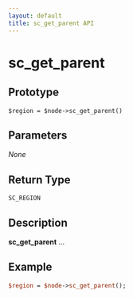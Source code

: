 ```yaml
---
layout: default
title: sc_get_parent API
---
```



sc_get_parent
=============


Prototype
---------

```
$region = $node->sc_get_parent()
```


Parameters
----------

_None_

Return Type
-----------

`SC_REGION`


Description
-----------

**sc_get_parent** ...


Example
-------

```perl
$region = $node->sc_get_parent();
```
